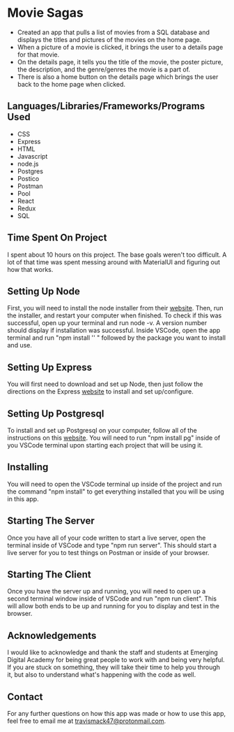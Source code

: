 # Movie Sagas

- Created an app that pulls a list of movies from a SQL database and displays the titles and pictures of the movies on the home page.
- When a picture of a movie is clicked, it brings the user to a details page for that movie.
- On the details page, it tells you the title of the movie, the poster picture, the description, and the genre/genres the movie is a part of.
- There is also a home button on the details page which brings the user back to the home page when clicked.

## Languages/Libraries/Frameworks/Programs Used
- CSS
- Express
- HTML
- Javascript
- node.js
- Postgres
- Postico
- Postman
- Pool
- React
- Redux
- SQL

## Time Spent On Project
I spent about 10 hours on this project. The base goals weren't too difficult. A lot of that time was spent messing around with MaterialUI and figuring out how that works. 

## Setting Up Node
First, you will need to install the node installer from their [website](https://nodejs.org/en/download). Then, run the installer, and restart your computer when finished. To check if this was successful, open up your terminal and run node -v. A version number should display if installation was successful. Inside VSCode, open the app terminal and run "npm install '' " followed by the package you want to install and use.

## Setting Up Express
You will first need to download and set up Node, then just follow the directions on the Express [website](https://expressjs.com/en/starter/installing.html) to install and set up/configure.

## Setting Up Postgresql
To install and set up Postgresql on your computer, follow all of the instructions on this [website](https://www.sqlshack.com/setting-up-a-postgresql-database-on-mac/). You will need to run "npm install pg" inside of you VSCode terminal upon starting each project that will be using it.

## Installing 
You will need to open the VSCode terminal up inside of the project and run the command "npm install" to get everything installed that you will be using in this app.

## Starting The Server
Once you have all of your code written to start a live server, open the terminal inside of VSCode and type "npm run server". This should start a live server for you to test things on Postman or inside of your browser.

## Starting The Client
Once you have the server up and running, you will need to open up a second terminal window inside of VSCode and run "npm run client". This will allow both ends to be up and running for you to display and test in the browser.

## Acknowledgements
I would like to acknowledge and thank the staff and students at Emerging Digital Academy for being great people to work with and being very helpful. If you are stuck on something, they will take their time to help you through it, but also to understand what's happening with the code as well.

## Contact
For any further questions on how this app was made or how to use this app, feel free to email me at travismack47@protonmail.com.
